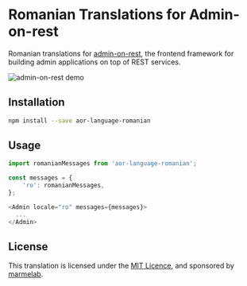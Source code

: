 # Romanian Translations for Admin-on-rest

Romanian translations for [admin-on-rest](https://github.com/marmelab/admin-on-rest), the frontend framework for building admin applications on top of REST services.

![admin-on-rest demo](http://static.marmelab.com/admin-on-rest.gif)

## Installation

```sh
npm install --save aor-language-romanian
```

## Usage

```js
import romanianMessages from 'aor-language-romanian';

const messages = {
    'ro': romanianMessages,
};

<Admin locale="ro" messages={messages}>
  ...
</Admin>
```

## License

This translation is licensed under the [MIT Licence](LICENSE), and sponsored by [marmelab](http://marmelab.com).
